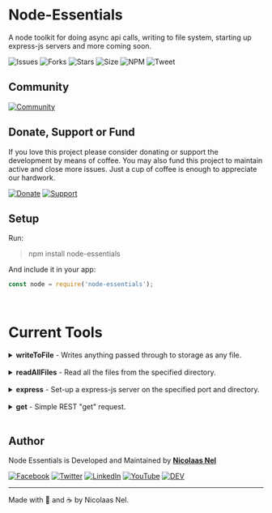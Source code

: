 # Node-Essentials
A node toolkit for doing async api calls, writing to file system, starting up express-js servers and more coming soon.

![Issues](https://img.shields.io/github/issues/NicmeisteR/Node-Essentials?style=for-the-badge)
![Forks](https://img.shields.io/github/forks/NicmeisteR/Node-Essentials?style=for-the-badge)
![Stars](https://img.shields.io/github/stars/NicmeisteR/Node-Essentials?style=for-the-badge)
![Size](https://img.shields.io/github/repo-size/NicmeisteR/Node-Essentials?color=green&style=for-the-badge) 
![NPM](https://img.shields.io/npm/dm/node-essentials?color=red&style=for-the-badge)
![Tweet](https://img.shields.io/twitter/url?url=https%3A%2F%2Fgithub.com%2FNicmeisteR%2FNode-Essentials?style=for-the-badge)

## Community 
[![Community](https://discordapp.com/api/guilds/514169903196930050/widget.png?style=banner2)](https://discord.gg/zdqWsRB)

## Donate, Support or Fund

If you love this project please consider donating or support the development by means of coffee. You may also fund this project to maintain active and close more issues. Just a cup of coffee is enough to appreciate our hardwork.

[![Donate](https://img.shields.io/badge/Donate-PayPal-blue.svg?style=for-the-badge)](https://paypal.me/NicolaasDev)
[![Support](https://img.shields.io/badge/Support-Buy%20Me%20A%20Coffee-orange.svg?style=for-the-badge)](https://Ko-fi.com/nicmeister)

## Setup
Run:
> npm install node-essentials

And include it in your app:
```javascript
const node = require('node-essentials');
```
<br/>

# Current Tools

<details>
<summary><b>writeToFile</b> - Writes anything passed through to storage as any file.</summary>
<br/>
<p>The below sample is used to print out json data from an API call. </p>
<p>

```javascript 
node.writeToFile("tests", "writeToFile", "json", JSON.stringify(data;
```

</p>

</details>

<br/>

<details>
<summary><b>readAllFiles</b> - Read all the files from the specified directory.</summary>
<br/>
<p>The below sample is used to print out json data from an API call. </p>
<p>

```javascript 
node.readAllFiles("folder");
```

</p>

</details>

<br/>

<details>
<summary><b>express</b> - Set-up a express-js server on the specified port and directory.</summary>
<br/>
<p>The "__dirname" is the relative path for the directory used by node.
This would serve the current root directory.</p>
<p>

```javascript
node.express(3000, __dirname);
```

</p>

</details>

<br/>

<details>
<summary><b>get</b> - Simple REST "get" request.</summary>
<br/>
<p>The "__dirname" is the relative path for the directory used by node.
This would serve the current root directory.</p>
<p>

```javascript
    async function get() {
    try {
        test = await node.get(
            "https://apiurlhere.com/",["api key desc", "api key value"])
            .then(console.log("done"));
    }
    finally {
        console.log(test);
    }
};
```

</p>

</details>

<br/>

## Author

Node Essentials is Developed and Maintained by **[Nicolaas Nel](https://github.com/NicmeisteR)**

[![Facebook](https://img.shields.io/badge/facebook-%231877F2.svg?&style=for-the-badge&logo=facebook&logoColor=white)](https://facebook.com/nicmstr) [![Twitter](https://img.shields.io/badge/twitter-%231DA1F2.svg?&style=for-the-badge&logo=twitter&logoColor=white)](https://twitter.com/NicmeistaR) [![LinkedIn](https://img.shields.io/badge/linkedin-%230077B5.svg?&style=for-the-badge&logo=linkedin&logoColor=white)](https://linkedin.com/in/Nicolaas-Nel) [![YouTube](https://img.shields.io/badge/youtube-%23FF0000.svg?&style=for-the-badge&logo=youtube&logoColor=white)](https://youtube.com/c/NicmeisteR) [![DEV](https://img.shields.io/badge/DEV-%23000000.svg?&style=for-the-badge&logo=dev.to&logoColor=white)](https://dev.to/NicmeisteR)

---

Made with 💙 and ☕ by Nicolaas Nel.